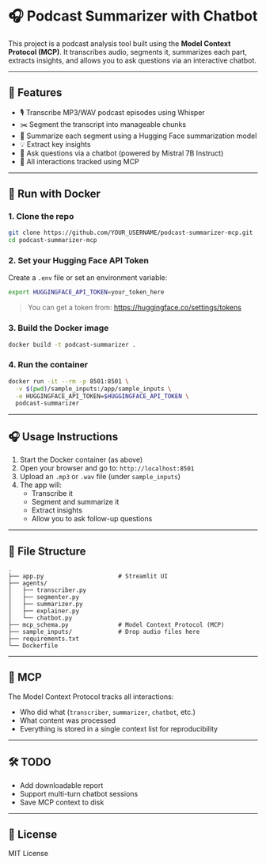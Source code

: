 # 🎧 Podcast Summarizer with Chatbot

This project is a podcast analysis tool built using the **Model Context Protocol (MCP)**. It transcribes audio, segments it, summarizes each part, extracts insights, and allows you to ask questions via an interactive chatbot.

---

## 🚀 Features

- 🎙️ Transcribe MP3/WAV podcast episodes using Whisper
- ✂️ Segment the transcript into manageable chunks
- 📝 Summarize each segment using a Hugging Face summarization model
- 💡 Extract key insights
- 💬 Ask questions via a chatbot (powered by Mistral 7B Instruct)
- 📜 All interactions tracked using MCP

---

## 🐳 Run with Docker

### 1. Clone the repo

```bash
git clone https://github.com/YOUR_USERNAME/podcast-summarizer-mcp.git
cd podcast-summarizer-mcp
```

### 2. Set your Hugging Face API Token

Create a `.env` file or set an environment variable:

```bash
export HUGGINGFACE_API_TOKEN=your_token_here
```

> You can get a token from: https://huggingface.co/settings/tokens

### 3. Build the Docker image

```bash
docker build -t podcast-summarizer .
```

### 4. Run the container

```bash
docker run -it --rm -p 8501:8501 \
  -v $(pwd)/sample_inputs:/app/sample_inputs \
  -e HUGGINGFACE_API_TOKEN=$HUGGINGFACE_API_TOKEN \
  podcast-summarizer
```

---

## 🎧 Usage Instructions

1. Start the Docker container (as above)
2. Open your browser and go to: `http://localhost:8501`
3. Upload an `.mp3` or `.wav` file (under `sample_inputs`)
4. The app will:
   - Transcribe it
   - Segment and summarize it
   - Extract insights
   - Allow you to ask follow-up questions

---

## 📁 File Structure

```
.
├── app.py                     # Streamlit UI
├── agents/
│   ├── transcriber.py
│   ├── segmenter.py
│   ├── summarizer.py
│   ├── explainer.py
│   └── chatbot.py
├── mcp_schema.py              # Model Context Protocol (MCP)
├── sample_inputs/             # Drop audio files here
├── requirements.txt
└── Dockerfile
```

---

## 📜 MCP

The Model Context Protocol tracks all interactions:
- Who did what (`transcriber`, `summarizer`, `chatbot`, etc.)
- What content was processed
- Everything is stored in a single context list for reproducibility

---

## 🛠 TODO

- Add downloadable report
- Support multi-turn chatbot sessions
- Save MCP context to disk

---

## 📄 License

MIT License

